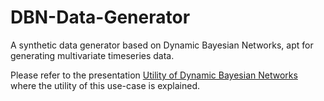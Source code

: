 # DBN-Data-Generator
A synthetic data generator based on Dynamic Bayesian Networks, apt for generating multivariate timeseries data. 

Please refer to the presentation <a href="https://github.com/AnirbanChakraborty06/DBN-Data-Generator/blob/main/Utility%20of%20Dynamic%20Bayesian%20Networks.pptx">Utility of Dynamic Bayesian Networks</a> where the utility of this use-case is explained.
